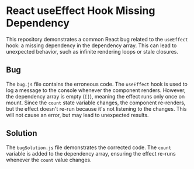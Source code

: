 # React useEffect Hook Missing Dependency

This repository demonstrates a common React bug related to the `useEffect` hook: a missing dependency in the dependency array. This can lead to unexpected behavior, such as infinite rendering loops or stale closures.

## Bug
The `bug.js` file contains the erroneous code. The `useEffect` hook is used to log a message to the console whenever the component renders. However, the dependency array is empty (`[]`), meaning the effect runs only once on mount.  Since the `count` state variable changes, the component re-renders, but the effect doesn't re-run because it's not listening to the changes. This will not cause an error, but may lead to unexpected results.

## Solution
The `bugSolution.js` file demonstrates the corrected code.  The `count` variable is added to the dependency array, ensuring the effect re-runs whenever the `count` value changes.